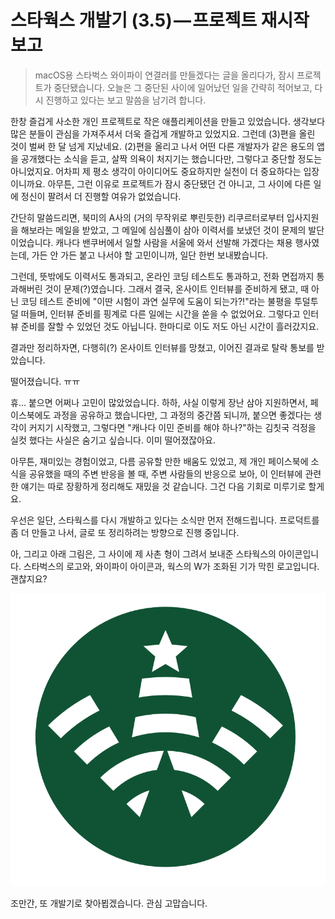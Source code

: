 # 스타웍스 개발기 (3.5) — 프로젝트 재시작 보고

> macOS용 스타벅스 와이파이 연결러를 만들겠다는 글을 올리다가, 잠시 프로젝트가 중단됐습니다. 오늘은 그 중단된 사이에 일어났던 일을 간략히 적어보고, 다시 진행하고 있다는 보고 말씀을 남기려 합니다.

한창 즐겁게 사소한 개인 프로젝트로 작은 애플리케이션을 만들고 있었습니다. 생각보다 많은 분들이 관심을 가져주셔서 더욱 즐겁게 개발하고 있었지요. 그런데 (3)편을 올린 것이 벌써 한 달 넘게 지났네요. (2)편을 올리고 나서 어떤 다른 개발자가 같은 용도의 앱을 공개했다는 소식을 듣고, 살짝 의욕이 처지기는 했습니다만, 그렇다고 중단할 정도는 아니었지요. 어차피 제 평소 생각이 아이디어도 중요하지만 실천이 더 중요하다는 입장이니까요. 아무튼, 그런 이유로 프로젝트가 잠시 중단됐던 건 아니고, 그 사이에 다른 일에 정신이 팔려서 더 진행할 여유가 없었습니다.

간단히 말씀드리면, 북미의 A사의 (거의 무작위로 뿌린듯한) 리쿠르터로부터 입사지원을 해보라는 메일을 받았고, 그 메일에 심심풀이 삼아 이력서를 보냈던 것이 문제의 발단이었습니다. 캐나다 밴쿠버에서 일할 사람을 서울에 와서 선발해 가겠다는 채용 행사였는데, 가든 안 가든 붙고 나서야 할 고민이니까, 일단 한번 보내봤습니다.

그런데, 뜻밖에도 이력서도 통과되고, 온라인 코딩 테스트도 통과하고, 전화 면접까지 통과해버린 것이 문제(?)였습니다. 그래서 결국, 온사이트 인터뷰를 준비하게 됐고, 때 아닌 코딩 테스트 준비에 "이딴 시험이 과연 실무에 도움이 되는가?!"라는 불평을 투덜투덜 떠들며, 인터뷰 준비를 핑계로 다른 일에는 시간을 쏟을 수 없었어요. 그렇다고 인터뷰 준비를 잘할 수 있었던 것도 아닙니다. 한마디로 이도 저도 아닌 시간이 흘러갔지요.

결과만 정리하자면, 다행히(?) 온사이트 인터뷰를 망쳤고, 이어진 결과로 탈락 통보를 받았습니다.

떨어졌습니다. ㅠㅠ

휴... 붙으면 어쩌나 고민이 많았었습니다. 하하, 사실 이렇게 장난 삼아 지원하면서, 페이스북에도 과정을 공유하고 했습니다만, 그 과정의 중간쯤 되니까, 붙으면 좋겠다는 생각이 커지기 시작했고, 그렇다면 "캐나다 이민 준비를 해야 하나?"하는 김칫국 걱정을 실컷 했다는 사실은 숨기고 싶습니다. 이미 떨어졌잖아요.

아무튼, 재미있는 경험이었고, 다름 공유할 만한 배움도 있었고, 제 개인 페이스북에 소식을 공유했을 때의 주변 반응을 볼 때, 주변 사람들의 반응으로 보아, 이 인터뷰에 관련한 얘기는 따로 장황하게 정리해도 재밌을 것 같습니다. 그건 다음 기회로 미루기로 할게요.

우선은 일단, 스타웍스를 다시 개발하고 있다는 소식만 먼저 전해드립니다. 프로덕트를 좀 더 만들고 나서, 글로 또 정리하려는 방향으로 진행 중입니다.

아, 그리고 아래 그림은, 그 사이에 제 사촌 형이 그려서 보내준 스타웍스의 아이콘입니다. 스타벅스의 로고와, 와이파이 아이콘과, 웍스의 W가 조화된 기가 막힌 로고입니다. 괜찮지요?

![](starworks/starworks-logo.png)

조만간, 또 개발기로 찾아뵙겠습니다. 관심 고맙습니다.

